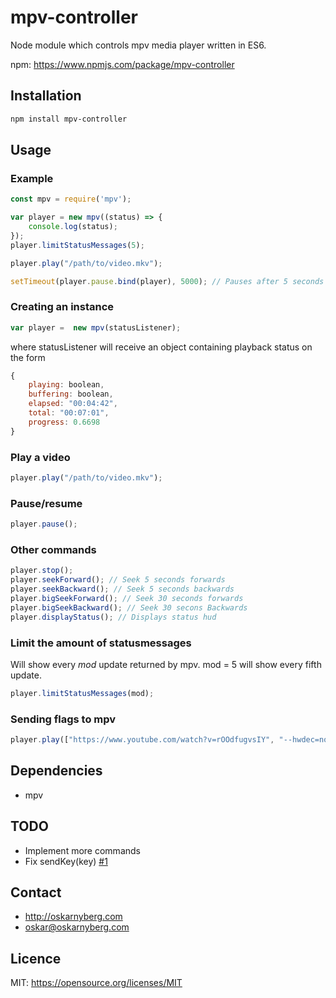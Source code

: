 # mpv-controller
Node module which controls mpv media player written in ES6.

npm: https://www.npmjs.com/package/mpv-controller

## Installation
```sh
npm install mpv-controller
```

## Usage
### Example
```Javascript
const mpv = require('mpv');

var player = new mpv((status) => {
    console.log(status);
});
player.limitStatusMessages(5);

player.play("/path/to/video.mkv");

setTimeout(player.pause.bind(player), 5000); // Pauses after 5 seconds
```

### Creating an instance
```Javascript
var player =  new mpv(statusListener);
```
where statusListener will receive an object containing playback status on the
form
```Javascript
{
    playing: boolean,
    buffering: boolean,
    elapsed: "00:04:42",
    total: "00:07:01",
    progress: 0.6698
}
```

### Play a video
```Javascript
player.play("/path/to/video.mkv");
```

### Pause/resume
```Javascript
player.pause();
```

### Other commands
```Javascript
player.stop();
player.seekForward(); // Seek 5 seconds forwards
player.seekBackward(); // Seek 5 seconds backwards
player.bigSeekForward(); // Seek 30 seconds forwards
player.bigSeekBackward(); // Seek 30 secons Backwards
player.displayStatus(); // Displays status hud
```

### Limit the amount of statusmessages
Will show every *mod* update returned by mpv. mod = 5 will show every fifth
update.
```Javascript
player.limitStatusMessages(mod);
```

### Sending flags to mpv
```Javascript
player.play(["https://www.youtube.com/watch?v=rOOdfugvsIY", "--hwdec=no", "--ytdl-format=best"]);
```

## Dependencies
* mpv

## TODO
* Implement more commands
* Fix sendKey(key) [#1](/../../issues/1)

## Contact
* http://oskarnyberg.com
* oskar@oskarnyberg.com

## Licence
MIT: https://opensource.org/licenses/MIT

